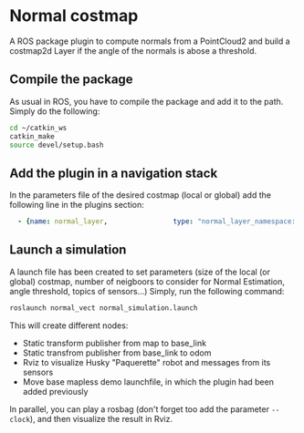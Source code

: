 # Normal costmap

A ROS package plugin to compute normals from a PointCloud2 and build a costmap2d Layer if the angle of the normals is abose a threshold.

## Compile the package

As usual in ROS, you have to compile the package and add it to the path.
Simply do the following:
```bash
cd ~/catkin_ws
catkin_make
source devel/setup.bash
```

## Add the plugin in a navigation stack
In the parameters file of the desired costmap (local or global) add the following line in the plugins section:
```yaml
  - {name: normal_layer,                type: "normal_layer_namespace::NormalLayer"}
```
## Launch a simulation
A launch file has been created to set parameters (size of the local (or global) costmap, number of neigboors to consider for Normal Estimation, angle threshold, topics of sensors...)
Simply, run the following command:
```bash
roslaunch normal_vect normal_simulation.launch
```
This will create different nodes:
- Static transform publisher from map to base_link
- Static transfrom publisher from base_link to odom
- Rviz to visualize Husky "Paquerette" robot and messages from its sensors
- Move base mapless demo launchfile, in which the plugin had been added previously

In parallel, you can play a rosbag (don't forget too add the parameter ```--clock```), and then visualize the result in Rviz.
